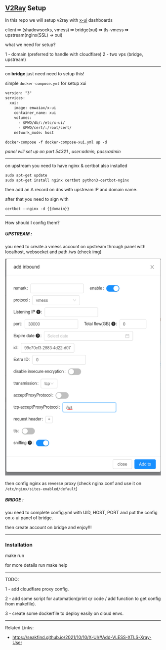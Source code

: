 ## [V2Ray](https://www.v2ray.com/) Setup


In this repo we will setup v2ray with [x-ui](https://github.com/vaxilu/x-ui) dashboards


client  **⇨**  (shadowsocks, vmess) **⇨** bridge(xui) **⇨** tls-vmess **⇨** upstream(nginx(SSL) -> xui)

what we need for setup?

1 - domain (preferred to handle with cloudflare)
2 - two vps (bridge, upstream)

------------------------------------------------

on **bridge** just need need to setup this!

simple `docker-compose.yml` for setup xui 
```
version: "3"
services:
  xui:
    image: enwaiax/x-ui
    container_name: xui
    volumes:
      - $PWD/db/:/etc/x-ui/
      - $PWD/cert/:/root/cert/
    network_mode: host
```

`docker-compose -f docker-compose-xui.yml up -d`

_panel will set up on port 54321 , user:admin, pass:admin_

----------------------------------------------------

on upstream you need to have nginx & certbot also installed

```
sudo apt-get update
sudo apt-get install nginx certbot python3-certbot-nginx
```

then add an A record on dns with upstream IP and domain name.

after that you need to sign with 
```
certbot --nginx -d {{domain}}
```
----------------------------------------------------

How should I config them?

##### UPSTREAM :
you need to create a vmess account on upstream through panel with localhost, websocket and path /ws (check img)

<div align="center">
<img src="./upstream-ws-vmess.png">
</div>

then config nginx as reverse proxy (check nginx.conf and use it on `/etc/nginx/sites-enabled/default`)

##### BRIDGE :
you need to complete config.yml with UID, HOST, PORT and put the config on x-ui panel of bridge.

then create account on bridge and enjoy!!!

----------------------------------------------------
### Installation

make run

for more details run make help



----------------------------------------------------
TODO:

1 - add cloudflare proxy config.

2 - add some script for automation(print qr code / add function to get config from makefile).

3 - create some dockerfile to deploy easily on cloud envs.

-----------------------------------------------------
Related Links:
 - https://seakfind.github.io/2021/10/10/X-UI/#Add-VLESS-XTLS-Xray-User